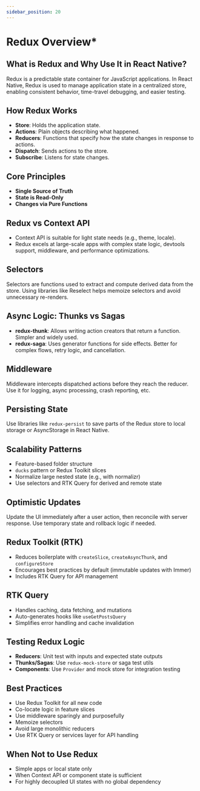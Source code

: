 ```yaml
---
sidebar_position: 20
---
```


# Redux Overview\*

## What is Redux and Why Use It in React Native?

Redux is a predictable state container for JavaScript applications. In React
Native, Redux is used to manage application state in a centralized store,
enabling consistent behavior, time-travel debugging, and easier testing.

## How Redux Works

- **Store**: Holds the application state.
- **Actions**: Plain objects describing what happened.
- **Reducers**: Functions that specify how the state changes in response to
  actions.
- **Dispatch**: Sends actions to the store.
- **Subscribe**: Listens for state changes.

## Core Principles

- **Single Source of Truth**
- **State is Read-Only**
- **Changes via Pure Functions**

## Redux vs Context API

- Context API is suitable for light state needs (e.g., theme, locale).
- Redux excels at large-scale apps with complex state logic, devtools support,
  middleware, and performance optimizations.

## Selectors

Selectors are functions used to extract and compute derived data from the store.
Using libraries like Reselect helps memoize selectors and avoid unnecessary
re-renders.

## Async Logic: Thunks vs Sagas

- **redux-thunk**: Allows writing action creators that return a function.
  Simpler and widely used.
- **redux-saga**: Uses generator functions for side effects. Better for complex
  flows, retry logic, and cancellation.

## Middleware

Middleware intercepts dispatched actions before they reach the reducer. Use it
for logging, async processing, crash reporting, etc.

## Persisting State

Use libraries like `redux-persist` to save parts of the Redux store to local
storage or AsyncStorage in React Native.

## Scalability Patterns

- Feature-based folder structure
- `ducks` pattern or Redux Toolkit slices
- Normalize large nested state (e.g., with normalizr)
- Use selectors and RTK Query for derived and remote state

## Optimistic Updates

Update the UI immediately after a user action, then reconcile with server
response. Use temporary state and rollback logic if needed.

## Redux Toolkit (RTK)

- Reduces boilerplate with `createSlice`, `createAsyncThunk`, and
  `configureStore`
- Encourages best practices by default (immutable updates with Immer)
- Includes RTK Query for API management

## RTK Query

- Handles caching, data fetching, and mutations
- Auto-generates hooks like `useGetPostsQuery`
- Simplifies error handling and cache invalidation

## Testing Redux Logic

- **Reducers**: Unit test with inputs and expected state outputs
- **Thunks/Sagas**: Use `redux-mock-store` or saga test utils
- **Components**: Use `Provider` and mock store for integration testing

## Best Practices

- Use Redux Toolkit for all new code
- Co-locate logic in feature slices
- Use middleware sparingly and purposefully
- Memoize selectors
- Avoid large monolithic reducers
- Use RTK Query or services layer for API handling

## When Not to Use Redux

- Simple apps or local state only
- When Context API or component state is sufficient
- For highly decoupled UI states with no global dependency
